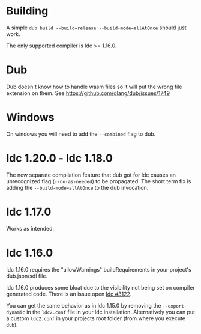 # Building

A simple `dub build --build=release --build-mode=allAtOnce` should just work.

The only supported compiler is ldc >= 1.16.0.

# Dub 

Dub doesn't know how to handle wasm files so it will put the wrong file extension on them. See https://github.com/dlang/dub/issues/1749

# Windows

On windows you will need to add the `--combined` flag to dub.

# ldc 1.20.0 - ldc 1.18.0

The new separate compilation feature that dub got for ldc causes an unrecognized flag (`--no-as-needed`) to be propagated. The short term fix is adding the `--build-mode=allAtOnce` to the dub invocation.

# ldc 1.17.0

Works as intended.

# ldc 1.16.0

ldc 1.16.0 requires the "allowWarnings" buildRequirements in your project's dub.json/sdl file.

ldc 1.16.0 produces some bloat due to the visibility not being set on compiler generated code. There is an issue open [ldc #3122](https://github.com/ldc-developers/ldc/issues/3122).

You can get the same behavior as in ldc 1.15.0 by removing the `--export-dynamic` in the `ldc2.conf` file in your ldc installation. Alternatively you can put a custom `ldc2.conf` in your projects root folder (from where you execute `dub`).
